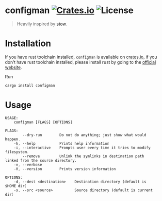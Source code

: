 # configman [![Crates.io](https://img.shields.io/crates/v/configman)](https://crates.io/crates/configman) ![License](https://img.shields.io/crates/l/configman)

> Heavily inspired by [stow](https://www.gnu.org/software/stow/).


# Installation

If you have rust toolchain installed, `configman` is available on [crates.io](https://crates.io/crates/configman), if you don't have rust toolchain installed, please install rust by going to the [official website](https://www.rust-lang.org/tools/install).

Run

```bash
cargo install configman
```

# Usage
```
USAGE:
    configman [FLAGS] [OPTIONS]

FLAGS:
        --dry-run        Do not do anything; just show what would happen.
    -h, --help           Prints help information
    -i, --interactive    Prompts user every time it tries to modify filesystem.
        --remove         Unlink the symlinks in destination path linked from the source directory.
    -v, --verbose
    -V, --version        Prints version information

OPTIONS:
    -d, --dest <destination>    Destination directory (default is $HOME dir)
    -s, --src <source>          Source directory (default is current dir)

```
